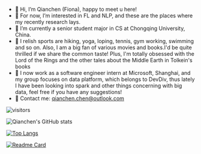 - 👋 Hi, I’m Qianchen (Fiona), happy to meet u here!
- 👀 For now, I’m interested in FL and NLP, and these are the places where my recently research lays.
- 🏫 I’m currently a senior student major in CS at Chongqing University, China.
- 🤗 I relish sports are hiking, yoga, loping, tennis, gym working, swimming and so on. Also, I am a big fan of various movies and books.I'd be quite thrilled if we share the common taste! Plus, I'm totally obsessed with the Lord of the Rings and the other tales about the Middle Earth in Tolkein's books
- 📣 I now work as a software engineer intern at Microsoft, Shanghai, and my group focuses on data platform, which belongs to DevDiv, thus lately I have been looking into spark and other things concerning with big data, feel free if you have any suggestions!
- 📮 Contact me: qianchen.chen@outlook.com

![visitors](https://visitor-badge.glitch.me/badge?page_id=fionachan01.README&left_color=green&right_color=red)

![Qianchen's GitHub stats](https://github-readme-stats.vercel.app/api?username=fionachan01&count_private=true&show_icons=true&theme=moltack)

[![Top Langs](https://github-readme-stats.vercel.app/api/top-langs/?username=fionachan01&layout=compact)](https://github.com/anuraghazra/github-readme-stats)

[![Readme Card](https://github-readme-stats.vercel.app/api/pin/?username=fionachan01&repo=github-readme-stats&theme=moltack)](https://github.com/fionachan01/github-readme-stats)

<!---
FionaChan01/FionaChan01 is a ✨ special ✨ repository because its `README.md` (this file) appears on your GitHub profile.
You can click the Preview link to take a look at your changes.
--->
